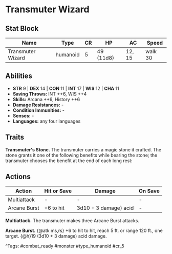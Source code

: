 # Transmuter Wizard

## Stat Block

| Name | Type | CR | HP | AC | Speed |
|------|------|----|----|----|-------|
| Transmuter Wizard | humanoid | 5 | 49 (11d8) | 12, 15 | walk 30 |

## Abilities

- **STR** 9 | **DEX** 14 | **CON** 11 | **INT** 17 | **WIS** 12 | **CHA** 11
- **Saving Throws:** INT ++6, WIS ++4  
- **Skills:** Arcana ++6, History ++6  
- **Damage Resistances:** -  
- **Condition Immunities:** -  
- **Senses:** -  
- **Languages:** any four languages

## Traits

**Transmuter's Stone.** The transmuter carries a magic stone it crafted. The stone grants it one of the following benefits while bearing the stone; the transmuter chooses the benefit at the end of each long rest:


## Actions

| Action | Hit or Save | Damage | On Save |
|--------|--------------|--------|----------|
| Multiattack | - | - | - |
| Arcane Burst | +6 to hit | 3d10 + 3 damage) acid | - |

**Multiattack.** The transmuter makes three Arcane Burst attacks.

**Arcane Burst.** {@atk ms,rs} +6 to hit to hit, reach 5 ft. or range 120 ft., one target. {@h}19 (3d10 + 3 damage) acid damage.


^Tags: #combat_ready #monster #type_humanoid #cr_5
